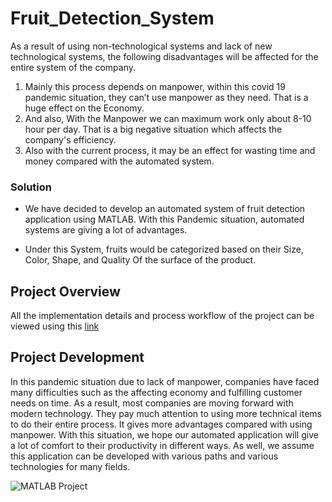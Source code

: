 # Fruit_Detection_System
As a result of using non-technological systems and lack of new technological systems, the following disadvantages will be affected for the entire system of the company.

1. Mainly this process depends on manpower, within this covid 19 pandemic situation, they can’t use manpower as they need. That is a huge effect on the Economy. 
2. And also, With the Manpower we can maximum work only about 8-10 hour per day. That is a big negative situation which affects the company's efficiency. 
3. Also with the current process, it may be an effect for wasting time and money compared with the automated system.

### Solution

- We have decided to develop an automated system of fruit detection application using MATLAB. With this Pandemic situation, automated systems are giving a lot of advantages. 
* Under this System, fruits would be categorized based on their Size, Color, Shape, and Quality Of the surface of the product.

## Project Overview
All the implementation details and process workflow of the project can be viewed using this [link](https://drive.google.com/file/d/10q43sfd1dec0jdVNltPRcJe_kiAQgRPo/view?usp=sharing)

## Project Development
In this pandemic situation due to lack of manpower, companies have faced many difficulties such as the affecting economy and fulfilling customer needs on time. As a result, most companies are moving forward with modern technology. They pay much attention to using more technical items to do their entire process. It gives more advantages compared with using manpower. With this situation, we hope our automated application will give a lot of comfort to their productivity in different ways. As well, we assume this application can be developed with various paths and various technologies for many fields.

![MATLAB Project](https://user-images.githubusercontent.com/86168078/227686769-eed733bd-6157-4723-98e7-f097cb124e58.png)
